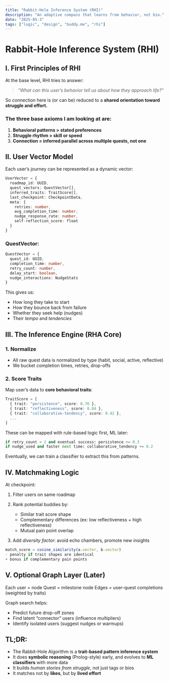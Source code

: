 ```yaml
---
title: "Rabbit-Hole Inference System (RHI)"
description: "An adaptive compass that learns from behavior, not bio."
date: "2025-05-3"
tags: ["logic", "design", "buddy.me", "rhi"]
---
```


# Rabbit-Hole Inference System (RHI)

## **I. First Principles of RHI**

At the base level, RHI tries to answer:

> *“What can this user’s behavior tell us about how they approach life?”*

So connection here is (or can be) reduced to a **shared orientation toward struggle and effort.**

### The three base axioms I am looking at are:

1. **Behavioral patterns > stated preferences**
2. **Struggle rhythm > skill or speed**
3. **Connection = inferred parallel across multiple quests, not one**

## **II. User Vector Model**

Each user’s journey can be represented as a dynamic vector:

```ts
UserVector = {
  roadmap_id: UUID,
  quest_vectors: QuestVector[],
  inferred_traits: TraitScore[],
  last_checkpoint: CheckpointData,
  meta: {
    retries: number,
    avg_completion_time: number,
    nudge_response_rate: number,
    self-reflection_score: float
  }
}
```

### QuestVector:

```ts
QuestVector = {
  quest_id: UUID,
  completion_time: number,
  retry_count: number,
  delay_start: boolean,
  nudge_interactions: NudgeStats
}
```

This gives us:

* How long they take to start
* How they bounce back from failure
* Whether they seek help (nudges)
* Their *tempo* and *tendencies*

## **III. The Inference Engine (RHA Core)**

### 1. Normalize

* All raw quest data is normalized by type (habit, social, active, reflective)
* We bucket completion times, retries, drop-offs

### 2. Score Traits

Map user’s data to **core behavioral traits**:

```ts
TraitScore = [
  { trait: "persistence", score: 0.76 },
  { trait: "reflectiveness", score: 0.84 },
  { trait: "collaborative-tendency", score: 0.42 },
  ...
]
```

These can be mapped with rule-based logic first, ML later:

```py
if retry_count > 2 and eventual success: persistence += 0.3
if nudge_used and faster next time: collaborative_tendency += 0.2
```

Eventually, we can train a classifier to extract this from patterns.

## **IV. Matchmaking Logic**

At checkpoint:

1. Filter users on same roadmap
2. Rank potential buddies by:

   * Similar trait score shape
   * Complementary differences (ex: low reflectiveness + high reflectiveness)
   * Mutual pain point overlap
3. Add *diversity factor*: avoid echo chambers, promote new insights

```ts
match_score = cosine_similarity(a.vector, b.vector)
- penalty if trait shapes are identical
+ bonus if complementary pain points
```

## **V. Optional Graph Layer (Later)**

Each user = node
Quest = milestone node
Edges = user-quest completions (weighted by traits)

Graph search helps:

* Predict future drop-off zones
* Find latent “connector” users (influence multipliers)
* Identify isolated users (suggest nudges or warmups)

## TL;DR:

* The Rabbit-Hole Algorithm is a **trait-based pattern inference system**
* It does **symbolic reasoning** (Prolog-style) early, and evolves to **ML classifiers** with more data
* It builds *human stories from struggle*, not just tags or bios
* It matches not by **likes**, but by **lived effort**